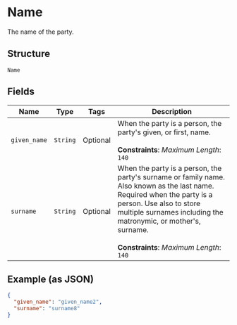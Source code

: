 
# Name

The name of the party.

## Structure

`Name`

## Fields

| Name | Type | Tags | Description |
|  --- | --- | --- | --- |
| `given_name` | `String` | Optional | When the party is a person, the party's given, or first, name.<br><br>**Constraints**: *Maximum Length*: `140` |
| `surname` | `String` | Optional | When the party is a person, the party's surname or family name. Also known as the last name. Required when the party is a person. Use also to store multiple surnames including the matronymic, or mother's, surname.<br><br>**Constraints**: *Maximum Length*: `140` |

## Example (as JSON)

```json
{
  "given_name": "given_name2",
  "surname": "surname8"
}
```

